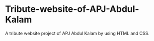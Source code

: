 # Tribute-website-of-APJ-Abdul-Kalam
A tribute website project of APJ Abdul Kalam by using HTML and CSS.
